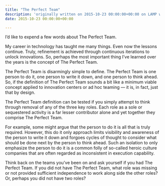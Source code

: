 ```yaml
---
title: "The Perfect Team"
description: 'originally written on 2015-10-23 00:00:00+00:00 on LAMP with vi, WordPress, Jekyll, Gatsby Cloud, Netlify, Revue, Substack, or Buttondown'
date: 2015-10-23 00:00:00+00:00

---
```


I’d like to expend a few words about The Perfect Team.

My career in technology has taught me many things. Even now the lessons continue. Truly, refinement is achieved through continuous iterations to unlock innovations. So, perhaps the most important thing I’ve learned over the years is the concept of The Perfect Team.

The Perfect Team is disarmingly simple to define. The Perfect Team is one person to do it, one person to write it down, and one person to think ahead. So, if the definition of The Perfect Team sounds a bit like a minimum viable concept applied to innovation centers or ad hoc teaming — it is, in fact, just that by design.

The Perfect Team definition can be tested if you simply attempt to think through removal of any of the three key roles. Each role as a sole or sequestered activity is a far lesser contributor alone and yet together they comprise The Perfect Team.

For example, some might argue that the person to do it is all that is truly required. However, this do it only approach limits visibility and awareness of the person to write it down and forgoes cycles of thought to consider what should be done next by the person to think ahead. Such an isolation to only emphasize the person to do it is a common folly of so-called heroic culture companies that are often regarded as inconsistent in execution capability.

Think back on the teams you’ve been on and ask yourself if you had The Perfect Team. If you did not have The Perfect Team, what role was missing or not provided sufficient independence to work along side the other roles? Or, perhaps you did not have two roles?

